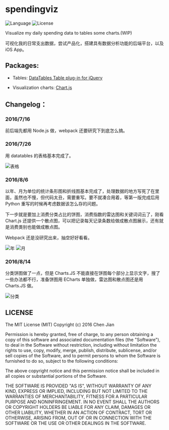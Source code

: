 # spendingviz
![Language](https://img.shields.io/badge/language-Node.js-brightgreen.svg) ![License](https://img.shields.io/badge/license-MIT-blue.svg)

Visualize my daily spending data to tables some charts.(WIP)

可视化我的日常支出数据，尝试产品化，搭建具有数据分析功能的后端平台，以及 iOS App。

## Packages:

- Tables: [DataTables Table plug-in for jQuery](https://www.datatables.net/)

- Visualization charts: [Chart.js](https://github.com/nnnick/Chart.js)

## Changelog：
### 2016/7/16
前后端先都用 Node.js 做，webpack   还要研究下到底怎么搞。

### 2016/7/26
用 datatables 的表格基本完成了。

![表格](http://o81quvr4u.bkt.clouddn.com/tables.png)

### 2016/8/6
以年、月为单位的统计条形图和折线图基本完成了，处理数据的地方写死了在里面，虽然也不慢，但代码太丑，需要重写。要不就凑合用着，等第一版完成后用 Python 重写的时候再考虑数据该怎么存的问题。

下一步就是要加上消费分类占比的饼图，消费指数的雷达图和关键词词云了，刚看Chart.js 还提供一个散点图，可以把记录每天记录条数给做成散点图展示，还有就是消费类别也能做成散点图。

Webpack 还是没研究出来，抽空好好看看。

![年](http://o81quvr4u.bkt.clouddn.com/charts-year.png)
![月](http://o81quvr4u.bkt.clouddn.com/charts-month.png)

### 2016/8/14
分类饼图做了一点，但是 Charts.JS 不能直接在饼图每个部分上显示文字，搜了一些办法都不行，准备饼图用 ECharts 单独做，雷达图和散点图还是用 Charts.JS 做。

![分类](http://o81quvr4u.bkt.clouddn.com/charts-category.png)

## LICENSE

The MIT License (MIT)
Copyright (c) 2016 Chen Jian

Permission is hereby granted, free of charge, to any person obtaining a copy
of this software and associated documentation files (the "Software"), to deal
in the Software without restriction, including without limitation the rights
to use, copy, modify, merge, publish, distribute, sublicense, and/or sell
copies of the Software, and to permit persons to whom the Software is
furnished to do so, subject to the following conditions:

The above copyright notice and this permission notice shall be included in all
copies or substantial portions of the Software.

THE SOFTWARE IS PROVIDED "AS IS", WITHOUT WARRANTY OF ANY KIND,
EXPRESS OR IMPLIED, INCLUDING BUT NOT LIMITED TO THE WARRANTIES OF
MERCHANTABILITY, FITNESS FOR A PARTICULAR PURPOSE AND NONINFRINGEMENT.
IN NO EVENT SHALL THE AUTHORS OR COPYRIGHT HOLDERS BE LIABLE FOR ANY CLAIM,
DAMAGES OR OTHER LIABILITY, WHETHER IN AN ACTION OF CONTRACT, TORT OR
OTHERWISE, ARISING FROM, OUT OF OR IN CONNECTION WITH THE SOFTWARE OR THE USE
OR OTHER DEALINGS IN THE SOFTWARE.


